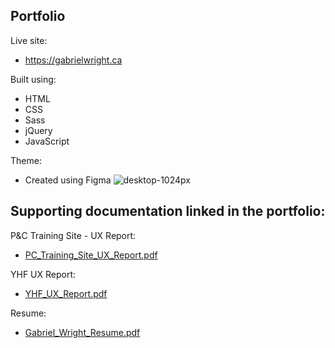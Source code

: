 ## Portfolio

Live site:
- https://gabrielwright.ca


Built using:
- HTML
- CSS
- Sass
- jQuery
- JavaScript

Theme:
- Created using Figma
![desktop-1024px](https://user-images.githubusercontent.com/52660296/170135582-32776d12-8843-4414-86e8-d7c303b88f85.png)

## Supporting documentation linked in the portfolio:

P&C Training Site - UX Report:

- [PC_Training_Site_UX_Report.pdf](https://github.com/gabrielwright1/portfolio-files/files/8741647/PC_Training_Site_UX_Report.pdf)


YHF UX Report:

- [YHF_UX_Report.pdf](https://github.com/gabrielwright1/portfolio-files/files/8741652/YHF_UX_Report.pdf)

Resume:

- [Gabriel_Wright_Resume.pdf](https://github.com/gabrielwright1/portfolio-files/files/8742439/Gabriel_Wright_Resume.pdf)
